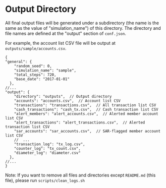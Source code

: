 # Output Directory

All final output files will be generated under a subdirectory (the name is the same as the value of "simulation_name") of this directory.
The directory and file names are defined at the "output" section of `conf.json`.

For example, the account list CSV file will be output at `outputs/sample/accounts.csv`.

```json5
{
"general": {
    "random_seed": 0,
    "simulation_name": "sample",
    "total_steps": 720,
    "base_date": "2017-01-01"
  },
//...
"output": {
    "directory": "outputs",  // Output directory
    "accounts": "accounts.csv",  // Account list CSV
    "transactions": "transactions.csv",  // All transaction list CSV
    "cash_transactions": "cash_tx.csv",  // Cash transaction list CSV
    "alert_members": "alert_accounts.csv",  // Alerted member account list CSV
    "alert_transactions": "alert_transactions.csv",  // Alerted transaction list CSV
    "sar_accounts": "sar_accounts.csv",  // SAR-flagged member account list CSV
    //  ...
    "transaction_log": "tx_log.csv",
    "counter_log": "tx_count.csv",
    "diameter_log": "diameter.csv"
  },
//...
}
```

Note: If you want to remove all files and directories except `README.md` (this file), please run `scripts/clean_logs.sh`
